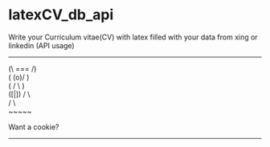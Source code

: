 latexCV_db_api
==============

Write your Curriculum vitae(CV) with latex filled with your data from xing or linkedin (API usage)




------------------------------------------------------------------------------------

  (\ === /)   
  ( \(o)/ )     
   ( / \ )      
    ([|])
     / \        
    /   \       
    ~~~~~

Want a cookie?

------------------------------------------------------------------------------------
